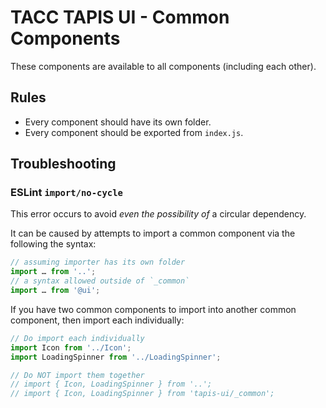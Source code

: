 # TACC TAPIS UI - Common Components

These components are available to all components (including each other).

## Rules

- Every component should have its own folder.
- Every component should be exported from `index.js`.

## Troubleshooting

### ESLint `import/no-cycle`

This error occurs to avoid _even the possibility of_ a circular dependency.

It can be caused by attempts to import a common component via the following the syntax:

```js
// assuming importer has its own folder
import … from '..';
// a syntax allowed outside of `_common`
import … from '@ui';
```

If you have two common components to import into another common component, then import each individually:

```js
// Do import each individually
import Icon from '../Icon';
import LoadingSpinner from '../LoadingSpinner';

// Do NOT import them together
// import { Icon, LoadingSpinner } from '..';
// import { Icon, LoadingSpinner } from 'tapis-ui/_common';
```
